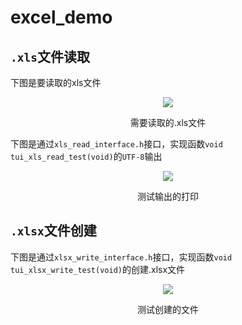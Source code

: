 # excel_demo

## `.xls`文件读取
下图是要读取的xls文件
<p align="center">
<img src="https://gitee.com/tuisys/image/raw/main/xls_read.png">
</p>
<p align="center">
需要读取的.xls文件
</p>

下图是通过`xls_read_interface.h`接口，实现函数`void tui_xls_read_test(void)`的`UTF-8`输出
<p align="center">
<img src="https://gitee.com/tuisys/image/raw/main/xls_read_output.png">
</p>
<p align="center">
测试输出的打印
</p>

## `.xlsx`文件创建
下图是通过`xlsx_write_interface.h`接口，实现函数`void tui_xlsx_write_test(void)`的创建.xlsx文件
<p align="center">
<img src="https://gitee.com/tuisys/image/raw/main/xlsx_write.png">
</p>
<p align="center">
测试创建的文件
</p>
